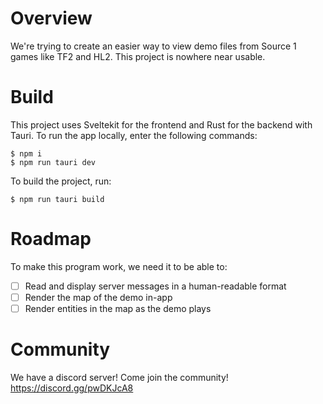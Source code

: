 # Overview
We're trying to create an easier way to view demo files from Source 1 games like TF2 and HL2. This project is nowhere near usable. 
# Build
This project uses Sveltekit for the frontend and Rust for the backend with Tauri. To run the app locally, enter the following commands:
```
$ npm i
$ npm run tauri dev
```
To build the project, run:
```
$ npm run tauri build
```
# Roadmap
To make this program work, we need it to be able to:
- [ ] Read and display server messages in a human-readable format
- [ ] Render the map of the demo in-app
- [ ] Render entities in the map as the demo plays
# Community
We have a discord server! Come join the community!
https://discord.gg/pwDKJcA8